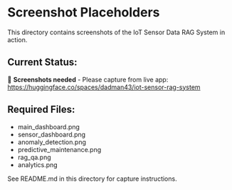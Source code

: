 # Screenshot Placeholders

This directory contains screenshots of the IoT Sensor Data RAG System in action.

## Current Status:
📝 **Screenshots needed** - Please capture from live app: https://huggingface.co/spaces/dadman43/iot-sensor-rag-system

## Required Files:
- main_dashboard.png
- sensor_dashboard.png  
- anomaly_detection.png
- predictive_maintenance.png
- rag_qa.png
- analytics.png

See README.md in this directory for capture instructions.
